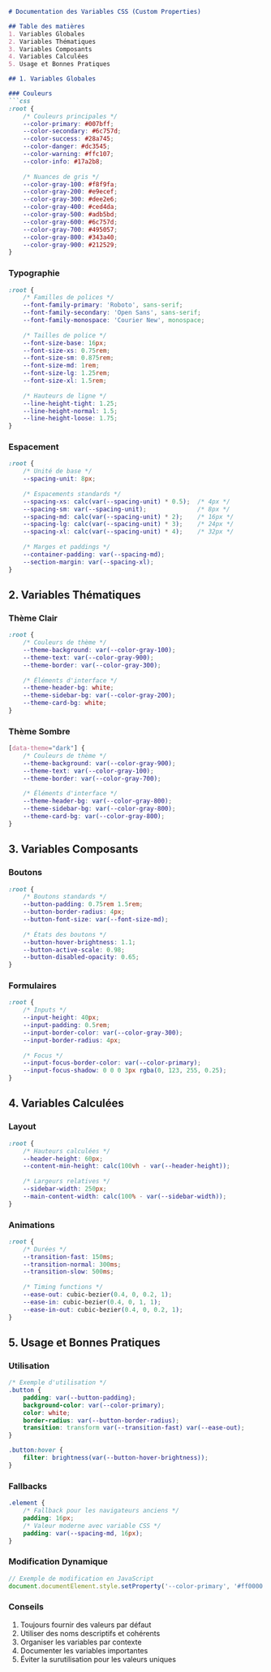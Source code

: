 

```markdown
# Documentation des Variables CSS (Custom Properties)

## Table des matières
1. Variables Globales
2. Variables Thématiques
3. Variables Composants
4. Variables Calculées
5. Usage et Bonnes Pratiques

## 1. Variables Globales

### Couleurs
```css
:root {
    /* Couleurs principales */
    --color-primary: #007bff;
    --color-secondary: #6c757d;
    --color-success: #28a745;
    --color-danger: #dc3545;
    --color-warning: #ffc107;
    --color-info: #17a2b8;
    
    /* Nuances de gris */
    --color-gray-100: #f8f9fa;
    --color-gray-200: #e9ecef;
    --color-gray-300: #dee2e6;
    --color-gray-400: #ced4da;
    --color-gray-500: #adb5bd;
    --color-gray-600: #6c757d;
    --color-gray-700: #495057;
    --color-gray-800: #343a40;
    --color-gray-900: #212529;
}
```

### Typographie
```css
:root {
    /* Familles de polices */
    --font-family-primary: 'Roboto', sans-serif;
    --font-family-secondary: 'Open Sans', sans-serif;
    --font-family-monospace: 'Courier New', monospace;
    
    /* Tailles de police */
    --font-size-base: 16px;
    --font-size-xs: 0.75rem;
    --font-size-sm: 0.875rem;
    --font-size-md: 1rem;
    --font-size-lg: 1.25rem;
    --font-size-xl: 1.5rem;
    
    /* Hauteurs de ligne */
    --line-height-tight: 1.25;
    --line-height-normal: 1.5;
    --line-height-loose: 1.75;
}
```

### Espacement
```css
:root {
    /* Unité de base */
    --spacing-unit: 8px;
    
    /* Espacements standards */
    --spacing-xs: calc(var(--spacing-unit) * 0.5);  /* 4px */
    --spacing-sm: var(--spacing-unit);              /* 8px */
    --spacing-md: calc(var(--spacing-unit) * 2);    /* 16px */
    --spacing-lg: calc(var(--spacing-unit) * 3);    /* 24px */
    --spacing-xl: calc(var(--spacing-unit) * 4);    /* 32px */
    
    /* Marges et paddings */
    --container-padding: var(--spacing-md);
    --section-margin: var(--spacing-xl);
}
```

## 2. Variables Thématiques

### Thème Clair
```css
:root {
    /* Couleurs de thème */
    --theme-background: var(--color-gray-100);
    --theme-text: var(--color-gray-900);
    --theme-border: var(--color-gray-300);
    
    /* Éléments d'interface */
    --theme-header-bg: white;
    --theme-sidebar-bg: var(--color-gray-200);
    --theme-card-bg: white;
}
```

### Thème Sombre
```css
[data-theme="dark"] {
    /* Couleurs de thème */
    --theme-background: var(--color-gray-900);
    --theme-text: var(--color-gray-100);
    --theme-border: var(--color-gray-700);
    
    /* Éléments d'interface */
    --theme-header-bg: var(--color-gray-800);
    --theme-sidebar-bg: var(--color-gray-800);
    --theme-card-bg: var(--color-gray-800);
}
```

## 3. Variables Composants

### Boutons
```css
:root {
    /* Boutons standards */
    --button-padding: 0.75rem 1.5rem;
    --button-border-radius: 4px;
    --button-font-size: var(--font-size-md);
    
    /* États des boutons */
    --button-hover-brightness: 1.1;
    --button-active-scale: 0.98;
    --button-disabled-opacity: 0.65;
}
```

### Formulaires
```css
:root {
    /* Inputs */
    --input-height: 40px;
    --input-padding: 0.5rem;
    --input-border-color: var(--color-gray-300);
    --input-border-radius: 4px;
    
    /* Focus */
    --input-focus-border-color: var(--color-primary);
    --input-focus-shadow: 0 0 0 3px rgba(0, 123, 255, 0.25);
}
```

## 4. Variables Calculées

### Layout
```css
:root {
    /* Hauteurs calculées */
    --header-height: 60px;
    --content-min-height: calc(100vh - var(--header-height));
    
    /* Largeurs relatives */
    --sidebar-width: 250px;
    --main-content-width: calc(100% - var(--sidebar-width));
}
```

### Animations
```css
:root {
    /* Durées */
    --transition-fast: 150ms;
    --transition-normal: 300ms;
    --transition-slow: 500ms;
    
    /* Timing functions */
    --ease-out: cubic-bezier(0.4, 0, 0.2, 1);
    --ease-in: cubic-bezier(0.4, 0, 1, 1);
    --ease-in-out: cubic-bezier(0.4, 0, 0.2, 1);
}
```

## 5. Usage et Bonnes Pratiques

### Utilisation
```css
/* Exemple d'utilisation */
.button {
    padding: var(--button-padding);
    background-color: var(--color-primary);
    color: white;
    border-radius: var(--button-border-radius);
    transition: transform var(--transition-fast) var(--ease-out);
}

.button:hover {
    filter: brightness(var(--button-hover-brightness));
}
```

### Fallbacks
```css
.element {
    /* Fallback pour les navigateurs anciens */
    padding: 16px;
    /* Valeur moderne avec variable CSS */
    padding: var(--spacing-md, 16px);
}
```

### Modification Dynamique
```javascript
// Exemple de modification en JavaScript
document.documentElement.style.setProperty('--color-primary', '#ff0000');
```

### Conseils
1. Toujours fournir des valeurs par défaut
2. Utiliser des noms descriptifs et cohérents
3. Organiser les variables par contexte
4. Documenter les variables importantes
5. Éviter la surutilisation pour les valeurs uniques
```

